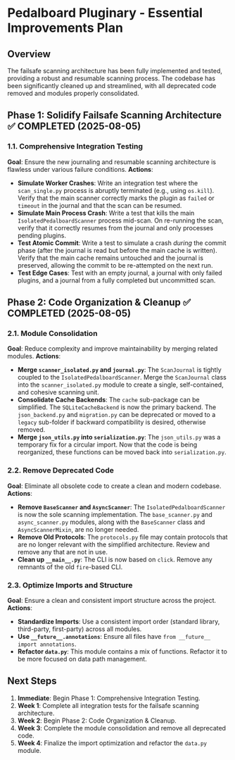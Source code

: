# Pedalboard Pluginary - Essential Improvements Plan

## Overview

The failsafe scanning architecture has been fully implemented and tested, providing a robust and resumable scanning process. The codebase has been significantly cleaned up and streamlined, with all deprecated code removed and modules properly consolidated.

## Phase 1: Solidify Failsafe Scanning Architecture ✅ COMPLETED (2025-08-05)

### 1.1. Comprehensive Integration Testing
**Goal**: Ensure the new journaling and resumable scanning architecture is flawless under various failure conditions.
**Actions**:
- **Simulate Worker Crashes**: Write an integration test where the `scan_single.py` process is abruptly terminated (e.g., using `os.kill`). Verify that the main scanner correctly marks the plugin as `failed` or `timeout` in the journal and that the scan can be resumed.
- **Simulate Main Process Crash**: Write a test that kills the main `IsolatedPedalboardScanner` process mid-scan. On re-running the scan, verify that it correctly resumes from the journal and only processes pending plugins.
- **Test Atomic Commit**: Write a test to simulate a crash *during* the commit phase (after the journal is read but before the main cache is written). Verify that the main cache remains untouched and the journal is preserved, allowing the commit to be re-attempted on the next run.
- **Test Edge Cases**: Test with an empty journal, a journal with only failed plugins, and a journal from a fully completed but uncommitted scan.

## Phase 2: Code Organization & Cleanup ✅ COMPLETED (2025-08-05)

### 2.1. Module Consolidation
**Goal**: Reduce complexity and improve maintainability by merging related modules.
**Actions**:
- **Merge `scanner_isolated.py` and `journal.py`**: The `ScanJournal` is tightly coupled to the `IsolatedPedalboardScanner`. Merge the `ScanJournal` class into the `scanner_isolated.py` module to create a single, self-contained, and cohesive scanning unit.
- **Consolidate Cache Backends**: The `cache` sub-package can be simplified. The `SQLiteCacheBackend` is now the primary backend. The `json_backend.py` and `migration.py` can be deprecated or moved to a `legacy` sub-folder if backward compatibility is desired, otherwise removed.
- **Merge `json_utils.py` into `serialization.py`**: The `json_utils.py` was a temporary fix for a circular import. Now that the code is being reorganized, these functions can be moved back into `serialization.py`.

### 2.2. Remove Deprecated Code
**Goal**: Eliminate all obsolete code to create a clean and modern codebase.
**Actions**:
- **Remove `BaseScanner` and `AsyncScanner`**: The `IsolatedPedalboardScanner` is now the sole scanning implementation. The `base_scanner.py` and `async_scanner.py` modules, along with the `BaseScanner` class and `AsyncScannerMixin`, are no longer needed.
- **Remove Old Protocols**: The `protocols.py` file may contain protocols that are no longer relevant with the simplified architecture. Review and remove any that are not in use.
- **Clean up `__main__.py`**: The CLI is now based on `click`. Remove any remnants of the old `fire`-based CLI.

### 2.3. Optimize Imports and Structure
**Goal**: Ensure a clean and consistent import structure across the project.
**Actions**:
- **Standardize Imports**: Use a consistent import order (standard library, third-party, first-party) across all modules.
- **Use `__future__.annotations`**: Ensure all files have `from __future__ import annotations`.
- **Refactor `data.py`**: This module contains a mix of functions. Refactor it to be more focused on data path management.

## Next Steps

1.  **Immediate**: Begin Phase 1: Comprehensive Integration Testing.
2.  **Week 1**: Complete all integration tests for the failsafe scanning architecture.
3.  **Week 2**: Begin Phase 2: Code Organization & Cleanup.
4.  **Week 3**: Complete the module consolidation and remove all deprecated code.
5.  **Week 4**: Finalize the import optimization and refactor the `data.py` module.